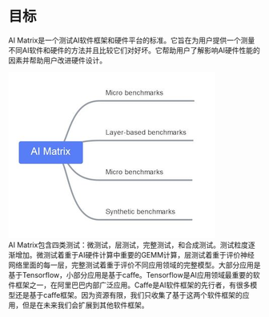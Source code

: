 # 目标  

AI Matrix是一个测试AI软件框架和硬件平台的标准。它旨在为用户提供一个测量不同AI软件和硬件的方法并且比较它们对好坏。它帮助用户了解影响AI硬件性能的因素并帮助用户改进硬件设计。  

![img](./structure.jpg)  
AI Matrix包含四类测试：微测试，层测试，完整测试，和合成测试。测试粒度逐渐增加。微测试着重于AI硬件计算中重要的GEMM计算，层测试着重于评价神经网络里面的每一层，完整测试着重于评价不同应用领域的完整模型。大部分应用是基于Tensorflow，小部分应用是基于caffe。Tensorflow是AI应用领域最重要的软件框架之一，在阿里巴巴内部广泛应用。Caffe是AI软件框架的先行者，有很多模型还是基于caffe框架。因为资源有限，我们只收集了基于这两个软件框架的应用，但是在未来我们会扩展到其他软件框架。  
